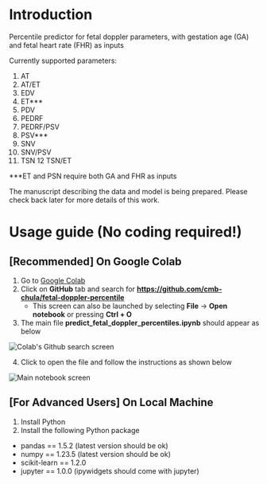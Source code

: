 # Introduction
Percentile predictor for fetal doppler parameters, with gestation age (GA) and fetal heart rate (FHR) as inputs

Currently supported parameters:
1. AT
2. AT/ET
3. EDV
4. ET***
5. PDV
6. PEDRF
7. PEDRF/PSV
8. PSV***
9. SNV
10. SNV/PSV
11. TSN
12 TSN/ET

***ET and PSN require both GA and FHR as inputs

The manuscript describing the data and model is being prepared. Please check back later for more details of this work.

# Usage guide (No coding required!)
## [Recommended] On Google Colab
1. Go to [Google Colab](https://colab.research.google.com/)
2. Click on **GitHub** tab and search for **https://github.com/cmb-chula/fetal-doppler-percentile**
    * This screen can also be launched by selecting **File** -> **Open notebook** or pressing **Ctrl + O**
3. The main file **predict_fetal_doppler_percentiles.ipynb** should appear as below

![Colab's Github search screen](https://github.com/cmb-chula/fetal-doppler-percentile/blob/main/images/colab_github_screen.png)

4. Click to open the file and follow the instructions as shown below

![Main notebook screen](https://github.com/cmb-chula/fetal-doppler-percentile/blob/main/images/main_notebook_screen.png)

## [For Advanced Users] On Local Machine
1. Install Python
2. Install the following Python package
  * pandas == 1.5.2 (latest version should be ok)
  * numpy == 1.23.5 (latest version should be ok)
  * scikit-learn == 1.2.0
  * jupyter == 1.0.0 (ipywidgets should come with jupyter)
